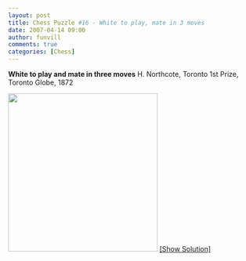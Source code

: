 ```yaml
---
layout: post
title: Chess Puzzle #16 - White to play, mate in 3 moves
date: 2007-04-14 09:00
author: funvill
comments: true
categories: [Chess]
---
```

<strong>White to play and mate in three moves</strong>
H. Northcote, Toronto 1st Prize, Toronto Globe, 1872

<a href="http://blog.abluestar.com/?p=176">
<img src="http://www.abluestar.com/scripts/chess_image.php?ff=6B1/1b5n/7B/1pN2R2/2pkp2Q/4p3/K1P3q1/8" height="323" width="305" /></a>
<!--more--><a href="javascript:ReverseContentDisplay('chess_solution')">[Show Solution]</a>
<p id="chess_solution" style="clear: both; padding: 5px; display: none">1. Qf2 eÃ—f2 2. Bd2 Or QÃ—f2 2. Bg7* Or Qg5 2. c3</p>
